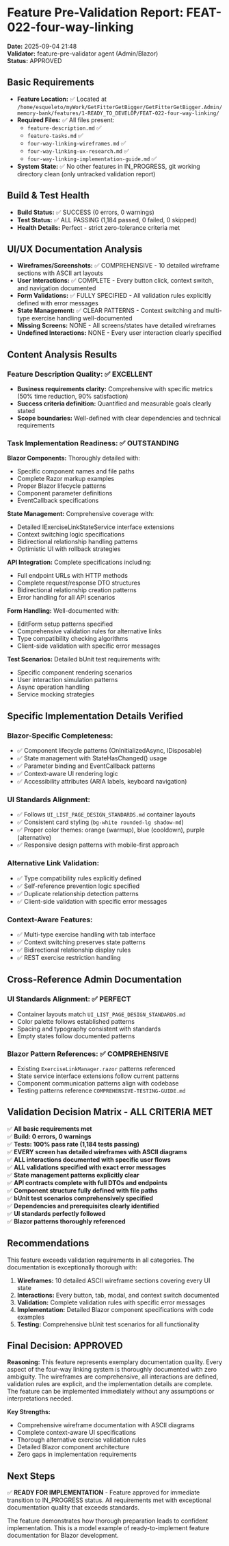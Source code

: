 # Feature Pre-Validation Report: FEAT-022-four-way-linking

**Date:** 2025-09-04 21:48  
**Validator:** feature-pre-validator agent (Admin/Blazor)  
**Status:** APPROVED

## Basic Requirements
- **Feature Location:** ✅ Located at `/home/esqueleto/myWork/GetFitterGetBigger/GetFitterGetBigger.Admin/memory-bank/features/1-READY_TO_DEVELOP/FEAT-022-four-way-linking/`
- **Required Files:** ✅ All files present:
  - `feature-description.md` ✅
  - `feature-tasks.md` ✅ 
  - `four-way-linking-wireframes.md` ✅
  - `four-way-linking-ux-research.md` ✅
  - `four-way-linking-implementation-guide.md` ✅
- **System State:** ✅ No other features in IN_PROGRESS, git working directory clean (only untracked validation report)

## Build & Test Health
- **Build Status:** ✅ SUCCESS (0 errors, 0 warnings)
- **Test Status:** ✅ ALL PASSING (1,184 passed, 0 failed, 0 skipped)
- **Health Details:** Perfect - strict zero-tolerance criteria met

## UI/UX Documentation Analysis
- **Wireframes/Screenshots:** ✅ COMPREHENSIVE - 10 detailed wireframe sections with ASCII art layouts
- **User Interactions:** ✅ COMPLETE - Every button click, context switch, and navigation documented
- **Form Validations:** ✅ FULLY SPECIFIED - All validation rules explicitly defined with error messages
- **State Management:** ✅ CLEAR PATTERNS - Context switching and multi-type exercise handling well-documented
- **Missing Screens:** NONE - All screens/states have detailed wireframes
- **Undefined Interactions:** NONE - Every user interaction clearly specified

## Content Analysis Results

### Feature Description Quality: ✅ EXCELLENT
- **Business requirements clarity:** Comprehensive with specific metrics (50% time reduction, 90% satisfaction)
- **Success criteria definition:** Quantified and measurable goals clearly stated
- **Scope boundaries:** Well-defined with clear dependencies and technical requirements

### Task Implementation Readiness: ✅ OUTSTANDING

**Blazor Components:** Thoroughly detailed with:
- Specific component names and file paths
- Complete Razor markup examples
- Proper Blazor lifecycle patterns
- Component parameter definitions
- EventCallback specifications

**State Management:** Comprehensive coverage with:
- Detailed IExerciseLinkStateService interface extensions
- Context switching logic specifications
- Bidirectional relationship handling patterns
- Optimistic UI with rollback strategies

**API Integration:** Complete specifications including:
- Full endpoint URLs with HTTP methods
- Complete request/response DTO structures
- Bidirectional relationship creation patterns
- Error handling for all API scenarios

**Form Handling:** Well-documented with:
- EditForm setup patterns specified
- Comprehensive validation rules for alternative links
- Type compatibility checking algorithms
- Client-side validation with specific error messages

**Test Scenarios:** Detailed bUnit test requirements with:
- Specific component rendering scenarios
- User interaction simulation patterns
- Async operation handling
- Service mocking strategies

## Specific Implementation Details Verified

### Blazor-Specific Completeness:
- ✅ Component lifecycle patterns (OnInitializedAsync, IDisposable)
- ✅ State management with StateHasChanged() usage
- ✅ Parameter binding and EventCallback patterns
- ✅ Context-aware UI rendering logic
- ✅ Accessibility attributes (ARIA labels, keyboard navigation)

### UI Standards Alignment:
- ✅ Follows `UI_LIST_PAGE_DESIGN_STANDARDS.md` container layouts
- ✅ Consistent card styling (`bg-white rounded-lg shadow-md`)
- ✅ Proper color themes: orange (warmup), blue (cooldown), purple (alternative)
- ✅ Responsive design patterns with mobile-first approach

### Alternative Link Validation:
- ✅ Type compatibility rules explicitly defined
- ✅ Self-reference prevention logic specified
- ✅ Duplicate relationship detection patterns
- ✅ Client-side validation with specific error messages

### Context-Aware Features:
- ✅ Multi-type exercise handling with tab interface
- ✅ Context switching preserves state patterns
- ✅ Bidirectional relationship display rules
- ✅ REST exercise restriction handling

## Cross-Reference Admin Documentation

### UI Standards Alignment: ✅ PERFECT
- Container layouts match `UI_LIST_PAGE_DESIGN_STANDARDS.md`
- Color palette follows established patterns
- Spacing and typography consistent with standards
- Empty states follow documented patterns

### Blazor Pattern References: ✅ COMPREHENSIVE
- Existing `ExerciseLinkManager.razor` patterns referenced
- State service interface extensions follow current patterns
- Component communication patterns align with codebase
- Testing patterns reference `COMPREHENSIVE-TESTING-GUIDE.md`

## Validation Decision Matrix - ALL CRITERIA MET

✅ **All basic requirements met**  
✅ **Build: 0 errors, 0 warnings**  
✅ **Tests: 100% pass rate (1,184 tests passing)**  
✅ **EVERY screen has detailed wireframes with ASCII diagrams**  
✅ **ALL interactions documented with specific user flows**  
✅ **ALL validations specified with exact error messages**  
✅ **State management patterns explicitly clear**  
✅ **API contracts complete with full DTOs and endpoints**  
✅ **Component structure fully defined with file paths**  
✅ **bUnit test scenarios comprehensively specified**  
✅ **Dependencies and prerequisites clearly identified**  
✅ **UI standards perfectly followed**  
✅ **Blazor patterns thoroughly referenced**

## Recommendations

This feature exceeds validation requirements in all categories. The documentation is exceptionally thorough with:

1. **Wireframes:** 10 detailed ASCII wireframe sections covering every UI state
2. **Interactions:** Every button, tab, modal, and context switch documented
3. **Validation:** Complete validation rules with specific error messages
4. **Implementation:** Detailed Blazor component specifications with code examples
5. **Testing:** Comprehensive bUnit test scenarios for all functionality

## Final Decision: APPROVED

**Reasoning:** This feature represents exemplary documentation quality. Every aspect of the four-way linking system is thoroughly documented with zero ambiguity. The wireframes are comprehensive, all interactions are defined, validation rules are explicit, and the implementation details are complete. The feature can be implemented immediately without any assumptions or interpretations needed.

**Key Strengths:**
- Comprehensive wireframe documentation with ASCII diagrams
- Complete context-aware UI specifications
- Thorough alternative exercise validation rules
- Detailed Blazor component architecture
- Zero gaps in implementation requirements

## Next Steps

✅ **READY FOR IMPLEMENTATION** - Feature approved for immediate transition to IN_PROGRESS status. All requirements met with exceptional documentation quality that exceeds standards.

The feature demonstrates how thorough preparation leads to confident implementation. This is a model example of ready-to-implement feature documentation for Blazor development.